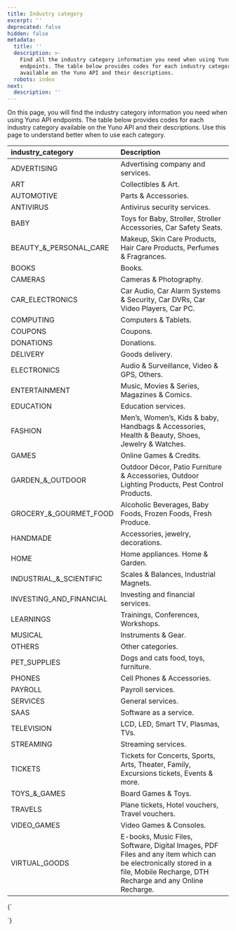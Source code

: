 ```yaml
---
title: Industry category
excerpt: ''
deprecated: false
hidden: false
metadata:
  title: ''
  description: >-
    Find all the industry category information you need when using Yuno API
    endpoints. The table below provides codes for each industry category
    available on the Yuno API and their descriptions.
  robots: index
next:
  description: ''
---
```

On this page, you will find the industry category information you need when using Yuno API endpoints. The table below provides codes for each industry category available on the Yuno API and their descriptions. Use this page to understand better when to use each category.

| industry\_category        | Description                                                                                                                                                                 |
| :------------------------ | :-------------------------------------------------------------------------------------------------------------------------------------------------------------------------- |
| ADVERTISING               | Advertising company and services.                                                                                                                                           |
| ART                       | Collectibles & Art.                                                                                                                                                         |
| AUTOMOTIVE                | Parts & Accessories.                                                                                                                                                        |
| ANTIVIRUS                 | Antivirus security services.                                                                                                                                                |
| BABY                      | Toys for Baby, Stroller, Stroller Accessories, Car Safety Seats.                                                                                                            |
| BEAUTY\_&\_PERSONAL\_CARE | Makeup, Skin Care Products, Hair Care Products, Perfumes & Fragrances.                                                                                                      |
| BOOKS                     | Books.                                                                                                                                                                      |
| CAMERAS                   | Cameras & Photography.                                                                                                                                                      |
| CAR\_ELECTRONICS          | Car Audio, Car Alarm Systems & Security, Car DVRs, Car Video Players, Car PC.                                                                                               |
| COMPUTING                 | Computers & Tablets.                                                                                                                                                        |
| COUPONS                   | Coupons.                                                                                                                                                                    |
| DONATIONS                 | Donations.                                                                                                                                                                  |
| DELIVERY                  | Goods delivery.                                                                                                                                                             |
| ELECTRONICS               | Audio & Surveillance, Video & GPS, Others.                                                                                                                                  |
| ENTERTAINMENT             | Music, Movies & Series, Magazines & Comics.                                                                                                                                 |
| EDUCATION                 | Education services.                                                                                                                                                         |
| FASHION                   | Men’s, Women’s, Kids & baby, Handbags & Accessories, Health & Beauty, Shoes, Jewelry & Watches.                                                                             |
| GAMES                     | Online Games & Credits.                                                                                                                                                     |
| GARDEN\_&\_OUTDOOR        | Outdoor Décor, Patio Furniture & Accessories, Outdoor Lighting Products, Pest Control Products.                                                                             |
| GROCERY\_&\_GOURMET\_FOOD | Alcoholic Beverages, Baby Foods, Frozen Foods, Fresh Produce.                                                                                                               |
| HANDMADE                  | Accessories, jewelry, decorations.                                                                                                                                          |
| HOME                      | Home appliances. Home & Garden.                                                                                                                                             |
| INDUSTRIAL\_&\_SCIENTIFIC | Scales & Balances, Industrial Magnets.                                                                                                                                      |
| INVESTING\_AND\_FINANCIAL | Investing and financial services.                                                                                                                                           |
| LEARNINGS                 | Trainings, Conferences, Workshops.                                                                                                                                          |
| MUSICAL                   | Instruments & Gear.                                                                                                                                                         |
| OTHERS                    | Other categories.                                                                                                                                                           |
| PET\_SUPPLIES             | Dogs and cats food, toys, furniture.                                                                                                                                        |
| PHONES                    | Cell Phones & Accessories.                                                                                                                                                  |
| PAYROLL                   | Payroll services.                                                                                                                                                           |
| SERVICES                  | General services.                                                                                                                                                           |
| SAAS                      | Software as a service.                                                                                                                                                      |
| TELEVISION                | LCD, LED, Smart TV, Plasmas, TVs.                                                                                                                                           |
| STREAMING                 | Streaming services.                                                                                                                                                         |
| TICKETS                   | Tickets for Concerts, Sports, Arts, Theater, Family, Excursions tickets, Events & more.                                                                                     |
| TOYS\_&\_GAMES            | Board Games & Toys.                                                                                                                                                         |
| TRAVELS                   | Plane tickets, Hotel vouchers, Travel vouchers.                                                                                                                             |
| VIDEO\_GAMES              | Video Games & Consoles.                                                                                                                                                     |
| VIRTUAL\_GOODS            | E-books, Music Files, Software, Digital Images, PDF Files and any item which can be electronically stored in a file, Mobile Recharge, DTH Recharge and any Online Recharge. |

<HTMLBlock>{`
<style>
  table thead th {
    text-align: left;
</style>
`}</HTMLBlock>
